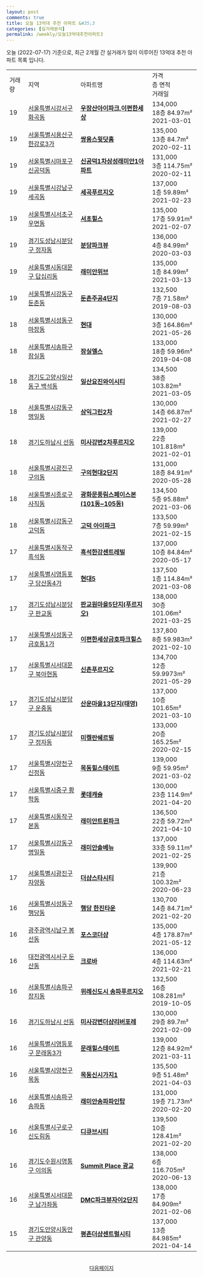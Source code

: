 ```yaml
---
layout: post
comments: true
title: 오늘 13억대 추천 아파트 &#35;3
categories: [실거래분석]
permalink: /weekly/오늘13억대추천아파트3
---
```


오늘 (2022-07-17) 기준으로, 최근 2개월 간 실거래가 많이 이루어진 13억대 추천 아파트 목록 입니다.

<table class="sortable">
  <tr>
    <td>거래량</td>
    <td>지역</td>
    <td>아파트명</td>
    <td>가격<br>층 면적<br>거래일</td>
  </tr>

  <tr class="item">
    <td>19</td>
    <td><a href="/apt/서울특별시강서구화곡동">서울특별시강서구 화곡동</a></td>
    <td style="font-weight: bold;"><a href="/apt/서울특별시강서구화곡동우장산아이파크,이편한세상">우장산아이파크,이편한세상</a></td>
    <td>134,000<br>18층  84.97m²<br>2021-03-01</td>
  </tr>

  <tr class="item">
    <td>19</td>
    <td><a href="/apt/서울특별시용산구한강로3가">서울특별시용산구 한강로3가</a></td>
    <td style="font-weight: bold;"><a href="/apt/서울특별시용산구한강로3가쌍용스윗닷홈">쌍용스윗닷홈</a></td>
    <td>135,000<br>13층  84.7m²<br>2020-02-11</td>
  </tr>

  <tr class="item">
    <td>19</td>
    <td><a href="/apt/서울특별시마포구신공덕동">서울특별시마포구 신공덕동</a></td>
    <td style="font-weight: bold;"><a href="/apt/서울특별시마포구신공덕동신공덕1차삼성래미안1아파트">신공덕1차삼성래미안1아파트</a></td>
    <td>131,000<br>3층  114.75m²<br>2020-02-11</td>
  </tr>

  <tr class="item">
    <td>19</td>
    <td><a href="/apt/서울특별시강남구세곡동">서울특별시강남구 세곡동</a></td>
    <td style="font-weight: bold;"><a href="/apt/서울특별시강남구세곡동세곡푸르지오">세곡푸르지오</a></td>
    <td>137,000<br>1층  59.89m²<br>2021-02-23</td>
  </tr>

  <tr class="item">
    <td>19</td>
    <td><a href="/apt/서울특별시서초구우면동">서울특별시서초구 우면동</a></td>
    <td style="font-weight: bold;"><a href="/apt/서울특별시서초구우면동서초힐스">서초힐스</a></td>
    <td>135,000<br>17층  59.91m²<br>2021-02-07</td>
  </tr>

  <tr class="item">
    <td>19</td>
    <td><a href="/apt/경기도성남시분당구정자동">경기도성남시분당구 정자동</a></td>
    <td style="font-weight: bold;"><a href="/apt/경기도성남시분당구정자동분당파크뷰">분당파크뷰</a></td>
    <td>136,000<br>4층  84.99m²<br>2020-03-03</td>
  </tr>

  <tr class="item">
    <td>19</td>
    <td><a href="/apt/서울특별시동대문구답십리동">서울특별시동대문구 답십리동</a></td>
    <td style="font-weight: bold;"><a href="/apt/서울특별시동대문구답십리동래미안위브">래미안위브</a></td>
    <td>135,000<br>1층  84.99m²<br>2021-03-13</td>
  </tr>

  <tr class="item">
    <td>19</td>
    <td><a href="/apt/서울특별시강동구둔촌동">서울특별시강동구 둔촌동</a></td>
    <td style="font-weight: bold;"><a href="/apt/서울특별시강동구둔촌동둔촌주공4단지">둔촌주공4단지</a></td>
    <td>132,500<br>7층  71.58m²<br>2019-08-03</td>
  </tr>

  <tr class="item">
    <td>18</td>
    <td><a href="/apt/서울특별시성동구마장동">서울특별시성동구 마장동</a></td>
    <td style="font-weight: bold;"><a href="/apt/서울특별시성동구마장동현대">현대</a></td>
    <td>130,000<br>3층  164.86m²<br>2021-05-26</td>
  </tr>

  <tr class="item">
    <td>18</td>
    <td><a href="/apt/서울특별시송파구잠실동">서울특별시송파구 잠실동</a></td>
    <td style="font-weight: bold;"><a href="/apt/서울특별시송파구잠실동잠실엘스">잠실엘스</a></td>
    <td>133,000<br>18층  59.96m²<br>2019-04-08</td>
  </tr>

  <tr class="item">
    <td>18</td>
    <td><a href="/apt/경기도고양시일산동구백석동">경기도고양시일산동구 백석동</a></td>
    <td style="font-weight: bold;"><a href="/apt/경기도고양시일산동구백석동일산요진와이시티">일산요진와이시티</a></td>
    <td>134,500<br>38층  103.82m²<br>2021-03-05</td>
  </tr>

  <tr class="item">
    <td>18</td>
    <td><a href="/apt/서울특별시강동구명일동">서울특별시강동구 명일동</a></td>
    <td style="font-weight: bold;"><a href="/apt/서울특별시강동구명일동삼익그린2차">삼익그린2차</a></td>
    <td>130,000<br>14층  66.87m²<br>2021-02-27</td>
  </tr>

  <tr class="item">
    <td>18</td>
    <td><a href="/apt/경기도하남시선동">경기도하남시 선동</a></td>
    <td style="font-weight: bold;"><a href="/apt/경기도하남시선동미사강변2차푸르지오">미사강변2차푸르지오</a></td>
    <td>139,000<br>22층  101.818m²<br>2021-02-01</td>
  </tr>

  <tr class="item">
    <td>18</td>
    <td><a href="/apt/서울특별시광진구구의동">서울특별시광진구 구의동</a></td>
    <td style="font-weight: bold;"><a href="/apt/서울특별시광진구구의동구의현대2단지">구의현대2단지</a></td>
    <td>131,000<br>18층  84.91m²<br>2020-05-28</td>
  </tr>

  <tr class="item">
    <td>18</td>
    <td><a href="/apt/서울특별시종로구사직동">서울특별시종로구 사직동</a></td>
    <td style="font-weight: bold;"><a href="/apt/서울특별시종로구사직동광화문풍림스페이스본(101동~105동)">광화문풍림스페이스본(101동~105동)</a></td>
    <td>134,500<br>5층  95.88m²<br>2021-03-06</td>
  </tr>

  <tr class="item">
    <td>18</td>
    <td><a href="/apt/서울특별시강동구고덕동">서울특별시강동구 고덕동</a></td>
    <td style="font-weight: bold;"><a href="/apt/서울특별시강동구고덕동고덕아이파크">고덕 아이파크</a></td>
    <td>133,500<br>7층  59.99m²<br>2021-02-15</td>
  </tr>

  <tr class="item">
    <td>17</td>
    <td><a href="/apt/서울특별시동작구흑석동">서울특별시동작구 흑석동</a></td>
    <td style="font-weight: bold;"><a href="/apt/서울특별시동작구흑석동흑석한강센트레빌">흑석한강센트레빌</a></td>
    <td>137,000<br>10층  84.84m²<br>2020-05-17</td>
  </tr>

  <tr class="item">
    <td>17</td>
    <td><a href="/apt/서울특별시영등포구당산동4가">서울특별시영등포구 당산동4가</a></td>
    <td style="font-weight: bold;"><a href="/apt/서울특별시영등포구당산동4가현대5">현대5</a></td>
    <td>137,500<br>1층  114.84m²<br>2021-03-08</td>
  </tr>

  <tr class="item">
    <td>17</td>
    <td><a href="/apt/경기도성남시분당구판교동">경기도성남시분당구 판교동</a></td>
    <td style="font-weight: bold;"><a href="/apt/경기도성남시분당구판교동판교원마을5단지(푸르지오)">판교원마을5단지(푸르지오)</a></td>
    <td>138,000<br>30층  101.06m²<br>2021-03-25</td>
  </tr>

  <tr class="item">
    <td>17</td>
    <td><a href="/apt/서울특별시성동구금호동1가">서울특별시성동구 금호동1가</a></td>
    <td style="font-weight: bold;"><a href="/apt/서울특별시성동구금호동1가이편한세상금호파크힐스">이편한세상금호파크힐스</a></td>
    <td>137,800<br>8층  59.983m²<br>2021-02-10</td>
  </tr>

  <tr class="item">
    <td>17</td>
    <td><a href="/apt/서울특별시서대문구북아현동">서울특별시서대문구 북아현동</a></td>
    <td style="font-weight: bold;"><a href="/apt/서울특별시서대문구북아현동신촌푸르지오">신촌푸르지오</a></td>
    <td>134,700<br>12층  59.9973m²<br>2021-05-29</td>
  </tr>

  <tr class="item">
    <td>17</td>
    <td><a href="/apt/경기도성남시분당구운중동">경기도성남시분당구 운중동</a></td>
    <td style="font-weight: bold;"><a href="/apt/경기도성남시분당구운중동산운마을13단지(태영)">산운마을13단지(태영)</a></td>
    <td>137,000<br>10층  101.65m²<br>2021-03-10</td>
  </tr>

  <tr class="item">
    <td>17</td>
    <td><a href="/apt/경기도성남시분당구정자동">경기도성남시분당구 정자동</a></td>
    <td style="font-weight: bold;"><a href="/apt/경기도성남시분당구정자동미켈란쉐르빌">미켈란쉐르빌</a></td>
    <td>133,000<br>20층  165.25m²<br>2020-02-15</td>
  </tr>

  <tr class="item">
    <td>17</td>
    <td><a href="/apt/서울특별시양천구신정동">서울특별시양천구 신정동</a></td>
    <td style="font-weight: bold;"><a href="/apt/서울특별시양천구신정동목동힐스테이트">목동힐스테이트</a></td>
    <td>139,000<br>9층  59.95m²<br>2021-03-02</td>
  </tr>

  <tr class="item">
    <td>17</td>
    <td><a href="/apt/서울특별시중구황학동">서울특별시중구 황학동</a></td>
    <td style="font-weight: bold;"><a href="/apt/서울특별시중구황학동롯데캐슬">롯데캐슬</a></td>
    <td>130,000<br>23층  114.9m²<br>2021-04-20</td>
  </tr>

  <tr class="item">
    <td>17</td>
    <td><a href="/apt/서울특별시동작구본동">서울특별시동작구 본동</a></td>
    <td style="font-weight: bold;"><a href="/apt/서울특별시동작구본동래미안트윈파크">래미안트윈파크</a></td>
    <td>136,500<br>22층  59.72m²<br>2021-04-10</td>
  </tr>

  <tr class="item">
    <td>17</td>
    <td><a href="/apt/서울특별시강동구명일동">서울특별시강동구 명일동</a></td>
    <td style="font-weight: bold;"><a href="/apt/서울특별시강동구명일동래미안솔베뉴">래미안솔베뉴</a></td>
    <td>137,000<br>33층  59.11m²<br>2021-02-25</td>
  </tr>

  <tr class="item">
    <td>17</td>
    <td><a href="/apt/서울특별시광진구자양동">서울특별시광진구 자양동</a></td>
    <td style="font-weight: bold;"><a href="/apt/서울특별시광진구자양동더샵스타시티">더샵스타시티</a></td>
    <td>139,900<br>21층  100.32m²<br>2020-06-23</td>
  </tr>

  <tr class="item">
    <td>16</td>
    <td><a href="/apt/서울특별시성동구행당동">서울특별시성동구 행당동</a></td>
    <td style="font-weight: bold;"><a href="/apt/서울특별시성동구행당동행당한진타운">행당 한진타운</a></td>
    <td>130,700<br>14층  84.71m²<br>2021-02-20</td>
  </tr>

  <tr class="item">
    <td>16</td>
    <td><a href="/apt/광주광역시남구봉선동">광주광역시남구 봉선동</a></td>
    <td style="font-weight: bold;"><a href="/apt/광주광역시남구봉선동포스코더샵">포스코더샵</a></td>
    <td>135,000<br>4층  178.87m²<br>2021-05-12</td>
  </tr>

  <tr class="item">
    <td>16</td>
    <td><a href="/apt/대전광역시서구둔산동">대전광역시서구 둔산동</a></td>
    <td style="font-weight: bold;"><a href="/apt/대전광역시서구둔산동크로바">크로바</a></td>
    <td>136,000<br>4층  114.63m²<br>2021-02-21</td>
  </tr>

  <tr class="item">
    <td>16</td>
    <td><a href="/apt/서울특별시송파구장지동">서울특별시송파구 장지동</a></td>
    <td style="font-weight: bold;"><a href="/apt/서울특별시송파구장지동위례신도시송파푸르지오">위례신도시 송파푸르지오</a></td>
    <td>132,500<br>16층  108.281m²<br>2019-10-05</td>
  </tr>

  <tr class="item">
    <td>16</td>
    <td><a href="/apt/경기도하남시선동">경기도하남시 선동</a></td>
    <td style="font-weight: bold;"><a href="/apt/경기도하남시선동미사강변더샵리버포레">미사강변더샵리버포레</a></td>
    <td>130,000<br>29층  89.7m²<br>2021-02-09</td>
  </tr>

  <tr class="item">
    <td>16</td>
    <td><a href="/apt/서울특별시영등포구문래동3가">서울특별시영등포구 문래동3가</a></td>
    <td style="font-weight: bold;"><a href="/apt/서울특별시영등포구문래동3가문래힐스테이트">문래힐스테이트</a></td>
    <td>139,000<br>12층  84.92m²<br>2021-03-11</td>
  </tr>

  <tr class="item">
    <td>16</td>
    <td><a href="/apt/서울특별시양천구목동">서울특별시양천구 목동</a></td>
    <td style="font-weight: bold;"><a href="/apt/서울특별시양천구목동목동신시가지1">목동신시가지1</a></td>
    <td>135,500<br>9층  51.48m²<br>2021-04-03</td>
  </tr>

  <tr class="item">
    <td>16</td>
    <td><a href="/apt/서울특별시송파구송파동">서울특별시송파구 송파동</a></td>
    <td style="font-weight: bold;"><a href="/apt/서울특별시송파구송파동래미안송파파인탑">래미안송파파인탑</a></td>
    <td>131,000<br>19층  71.73m²<br>2020-02-20</td>
  </tr>

  <tr class="item">
    <td>16</td>
    <td><a href="/apt/서울특별시구로구신도림동">서울특별시구로구 신도림동</a></td>
    <td style="font-weight: bold;"><a href="/apt/서울특별시구로구신도림동디큐브시티">디큐브시티</a></td>
    <td>139,500<br>10층  128.41m²<br>2021-02-20</td>
  </tr>

  <tr class="item">
    <td>16</td>
    <td><a href="/apt/경기도수원시영통구이의동">경기도수원시영통구 이의동</a></td>
    <td style="font-weight: bold;"><a href="/apt/경기도수원시영통구이의동SummitPlace광교">Summit Place 광교</a></td>
    <td>138,000<br>6층  116.705m²<br>2020-06-13</td>
  </tr>

  <tr class="item">
    <td>16</td>
    <td><a href="/apt/서울특별시서대문구남가좌동">서울특별시서대문구 남가좌동</a></td>
    <td style="font-weight: bold;"><a href="/apt/서울특별시서대문구남가좌동DMC파크뷰자이2단지">DMC파크뷰자이2단지</a></td>
    <td>138,000<br>17층  84.909m²<br>2021-02-06</td>
  </tr>

  <tr class="item">
    <td>15</td>
    <td><a href="/apt/경기도안양시동안구관양동">경기도안양시동안구 관양동</a></td>
    <td style="font-weight: bold;"><a href="/apt/경기도안양시동안구관양동평촌더샵센트럴시티">평촌더샵센트럴시티</a></td>
    <td>137,000<br>13층  84.985m²<br>2021-04-14</td>
  </tr>

  <tr>
      <script async src="https://pagead2.googlesyndication.com/pagead/js/adsbygoogle.js?client=ca-pub-3485438051770037"
          crossorigin="anonymous"></script>
      <ins class="adsbygoogle"
          style="display:block"
          data-ad-format="fluid"
          data-ad-layout-key="-fb+5w+4e-db+86"
          data-ad-client="ca-pub-3485438051770037"
          data-ad-slot="1827090281"></ins>
      <script>
          (adsbygoogle = window.adsbygoogle || []).push({});
      </script>
  </tr>
    
</table>

<br>
<center><a href="/weekly/오늘13억대추천아파트">다음페이지</a></center>
<br><br>
